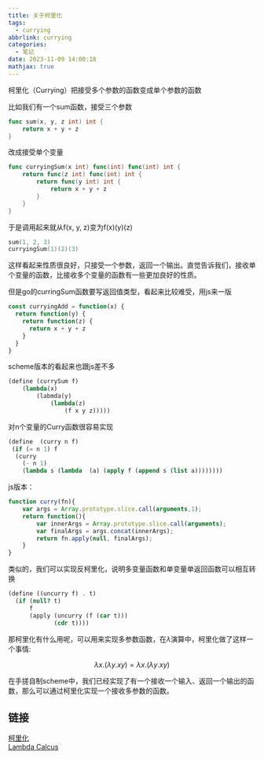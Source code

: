 ```yaml
---
title: 关于柯里化
tags:
  - currying
abbrlink: currying
categories:
  - 笔记
date: 2023-11-09 14:00:18
mathjax: true
---
```


柯里化（Currying）把接受多个参数的函数变成单个参数的函数
<!-- more -->

比如我们有一个sum函数，接受三个参数

```go
func sum(x, y, z int) int {
    return x + y + z
}
```

改成接受单个变量

```go
func curryingSum(x int) func(int) func(int) int {
    return func(z int) func(int) int {
        return func(y int) int {
            return x + y + z
        }
    }
}
```

于是调用起来就从f(x, y, z)变为f(x)(y)(z)

```go
sum(1, 2, 3)
curryingSum(1)(2)(3)
```

这样看起来性质很良好，只接受一个参数，返回一个输出。直觉告诉我们，接收单个变量的函数，比接收多个变量的函数有一些更加良好的性质。

但是go的curringSum函数要写返回值类型，看起来比较难受，用js来一版

```javascript
const curryingAdd = function(x) {
  return function(y) {
    return function(z) {
      return x + y + z
    }
  }
}
```

scheme版本的看起来也跟js差不多

```scheme
(define (currySum f)
    (lambda(x)
        (labmda(y)
            (lambda(z)
                (f x y z)))))
```

对n个变量的Curry函数很容易实现

```lisp
(define  (curry n f)  
 (if (= n 1) f
  (curry 
    (- n 1) 
    (lambda s (lambda  (a) (apply f (append s (list a))))))))
```

js版本：

```javascript
function curry(fn){
    var args = Array.prototype.slice.call(arguments,1);
    return function(){
        var innerArgs = Array.prototype.slice.call(arguments);
        var finalArgs = args.concat(innerArgs);
        return fn.apply(null, finalArgs);
    }
}
```

类似的，我们可以实现反柯里化，说明多变量函数和单变量单返回函数可以相互转换

```scheme
(define ((uncurry f) . t)
  (if (null? t)
      f
      (apply (uncurry (f (car t)))
             (cdr t))))
```

那柯里化有什么用呢，可以用来实现多参数函数，在$\lambda$演算中，柯里化做了这样一个事情:

$$
\lambda x.(\lambda y.xy) = \lambda x.(\lambda y. xy)
$$

在手搓自制scheme中，我们已经实现了有一个接收一个输入、返回一个输出的函数，那么可以通过柯里化实现一个接收多参数的函数。

## 链接

[柯里化](https://zh.wikipedia.org/wiki/柯里化)  
[Lambda Calcus](https://en.wikipedia.org/wiki/Lambda_calculus)  